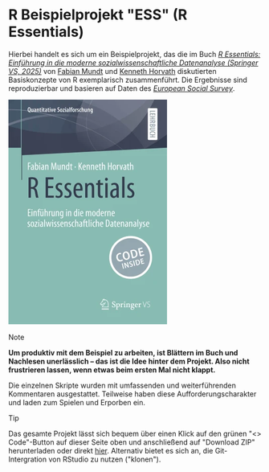 # R Beispielprojekt "ESS" (R Essentials)

Hierbei handelt es sich um ein Beispielprojekt, das die im Buch [*R Essentials: Einführung in die moderne sozialwissenschaftliche Datenanalyse (Springer VS, 2025)*](https://link.springer.com/book/9783658487935) von [Fabian Mundt](http://inventionate.de) und [Kenneth Horvath](https://phzh.ch/ueber-die-phzh/organisation/personen/mitarbeitendenportraet/?username=kenneth.horvath) diskutierten Basiskonzepte von R exemplarisch zusammenführt. Die Ergebnisse sind reproduzierbar und basieren auf Daten des [*European Social Survey*](https://www.europeansocialsurvey.org).

![R Essentials](cover.webp "R Essentials")

> [!NOTE] 
> **Um produktiv mit dem Beispiel zu arbeiten, ist Blättern im Buch und Nachlesen unerlässlich – das ist die Idee hinter dem Projekt. Also nicht frustrieren lassen, wenn etwas beim ersten Mal nicht klappt.**
>
>Die einzelnen Skripte wurden mit umfassenden und weiterführenden Kommentaren ausgestattet. Teilweise haben diese Aufforderungscharakter und laden zum Spielen und Erporben ein.

> [!TIP]
> Das gesamte Projekt lässt sich bequem über einen Klick auf den grünen "<> Code"-Button auf dieser Seite oben und anschließend auf "Download ZIP" herunterladen oder direkt [hier](https://github.com/sn-code-inside/R-essentials/archive/refs/heads/main.zip). Alternativ bietet es sich an, die Git-Intergration von RStudio zu nutzen ("klonen").
